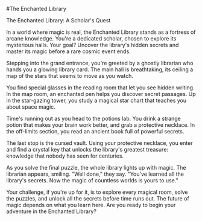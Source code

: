 #The Enchanted Library

The Enchanted Library: A Scholar's Quest

In a world where magic is real, the Enchanted Library stands as a fortress of arcane knowledge. You're a dedicated scholar, chosen to explore its mysterious halls. Your goal? Uncover the library's hidden secrets and master its magic before a rare cosmic event ends.

Stepping into the grand entrance, you're greeted by a ghostly librarian who hands you a glowing library card. The main hall is breathtaking, its ceiling a map of the stars that seems to move as you watch.

You find special glasses in the reading room that let you see hidden writing. In the map room, an enchanted pen helps you discover secret passages. Up in the star-gazing tower, you study a magical star chart that teaches you about space magic.

Time's running out as you head to the potions lab. You drink a strange potion that makes your brain work better, and grab a protective necklace. In the off-limits section, you read an ancient book full of powerful secrets.

The last stop is the cursed vault. Using your protective necklace, you enter and find a crystal key that unlocks the library's greatest treasure: knowledge that nobody has seen for centuries.

As you solve the final puzzle, the whole library lights up with magic. The librarian appears, smiling. "Well done," they say. "You've learned all the library's secrets. Now the magic of countless worlds is yours to use."

Your challenge, if you're up for it, is to explore every magical room, solve the puzzles, and unlock all the secrets before time runs out. The future of magic depends on what you learn here. Are you ready to begin your adventure in the Enchanted Library?
